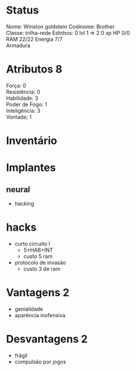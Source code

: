# Status
Nome: Winston goldstein
Codinome: Brother  
Classe: trilha-rede
Edinhos: 0
lvl 1 => 2
0 xp
HP 0/0   
RAM 22/22
Energia 7/7   
Armadura    

# Atributos 8
Força: 0   
Resistência: 0  
Habilidade: 3  
Poder de Fogo: 1   
Inteligência: 3  
Vontade; 1   

# Inventário


# Implantes 
## neural
- hacking

# hacks
- curto circuito I
	- 5+HAB+INT
	- custo 5 ram
- protocolo de invasão
	- custo 3 de ram

# Vantagens 2 
- genialidade
- aparência inofensiva

# Desvantagens 2
- frágil
- compulsão por jogos
